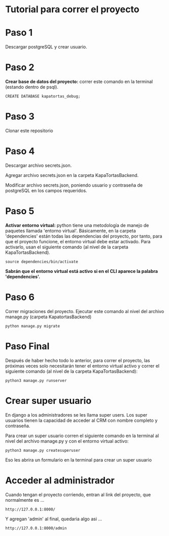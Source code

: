 
# Tutorial para correr el proyecto 



#   Paso 1

Descargar postgreSQL y crear usuario.

# Paso 2

**Crear base de datos del proyecto:** correr este comando en la terminal (estando dentro de psql).

```
CREATE DATABASE kapatortas_debug;

```


#   Paso 3

Clonar este repositorio

# Paso 4

Descargar archivo secrets.json.

Agregar archivo secrets.json en la carpeta KapaTortasBackend.

Modificar archivo secrets.json, poniendo usuario y contraseña de postgreSQL en los campos requeridos.

# Paso 5

**Activar entorno virtual:** python tiene una metodología de manejo de paquetes llamada 'entorno virtual'. Básicamente, en la carpeta 'dependencies' están todas las dependencias del proyecto, por tanto, para que el proyecto funcione, el entorno virtual debe estar activado. Para activarlo, usan el siguiente comando (al nivel de la carpeta KapaTortasBackend).

```
source dependencies/bin/activate
```
**Sabrán que el entorno virtual está activo si en el CLI aparece la palabra 'dependencies'.**

# Paso 6

Correr migraciones del proyecto. Ejecutar este comando al nivel del archivo manage.py (carpeta KapatortasBackend)

```
python manage.py migrate
```



# Paso Final

Después de haber hecho todo lo anterior, para correr el proyecto, las próximas veces solo necesitarán tener el entorno virtual activo y correr el siguiente comando (al nivel de la carpeta KapaTortasBackend):

```
python3 manage.py runserver
```



# Crear super usuario

En django a los administradores se les llama super users. Los super usuarios tienen la capacidad de acceder al CRM con nombre completo y contraseña.

Para crear un super usuario corren el siguiente comando en la terminal al nivel del archivo manage.py y con el entorno virtual activo:

```
python3 manage.py createsuperuser
```

Eso les abrira un formulario en la terminal para crear un super usuario


# Acceder al administrador

Cuando tengan el proyecto corriendo, entran al link del proyecto, que normalmente es ...

```
http://127.0.0.1:8000/
```

Y agregan 'admin' al final, quedaria algo asi ...

```
http://127.0.0.1:8000/admin

```
